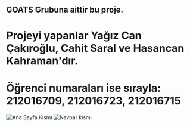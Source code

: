 ## GOATS Grubuna aittir bu proje. 
# Projeyi yapanlar Yağız Can Çakıroğlu, Cahit Saral ve Hasancan Kahraman'dır.
# Öğrenci numaraları ise sırayla: 212016709, 212016723, 212016715
![Ana Sayfa Kısmı](https://user-images.githubusercontent.com/94487965/213664890-d079d00a-ec7c-48e3-a161-bfb6b3a0b45e.png)
![Navbar kısmı](https://user-images.githubusercontent.com/94487965/213665469-3efcf944-f469-4dec-ac2e-eb1f9014ebac.png)
